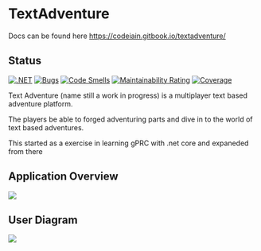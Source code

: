 # TextAdventure 

Docs can be found here https://codeiain.gitbook.io/textadventure/

## Status
[![.NET](https://github.com/codeiain/TextAdventure/actions/workflows/dotnet.yml/badge.svg)](https://github.com/codeiain/TextAdventure/actions/workflows/dotnet.yml)
[![Bugs](https://sonarcloud.io/api/project_badges/measure?project=codeiain_TextAdventure&metric=bugs)](https://sonarcloud.io/dashboard?id=codeiain_TextAdventure)
[![Code Smells](https://sonarcloud.io/api/project_badges/measure?project=codeiain_TextAdventure&metric=code_smells)](https://sonarcloud.io/dashboard?id=codeiain_TextAdventure)
[![Maintainability Rating](https://sonarcloud.io/api/project_badges/measure?project=codeiain_TextAdventure&metric=sqale_rating)](https://sonarcloud.io/dashboard?id=codeiain_TextAdventure)
[![Coverage](https://sonarcloud.io/api/project_badges/measure?project=codeiain_TextAdventure&metric=coverage)](https://sonarcloud.io/dashboard?id=codeiain_TextAdventure)


Text Adventure (name still a work in progress) is a multiplayer text based adventure platform.

The players be able to forged adventuring parts and dive in to the world of text based adventures.

This started as a exercise in learning gPRC with .net core and expaneded from there
## Application Overview

<img src="https://yuml.me/beastingames/text-adventure.jpg"/>

## User Diagram

<img src="https://yuml.me/beastingames/13bb47e1.jpg" />

